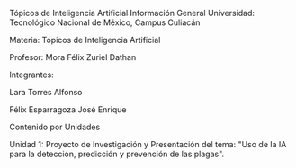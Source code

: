 Tópicos de Inteligencia Artificial
Información General
Universidad: Tecnológico Nacional de México, Campus Culiacán

Materia: Tópicos de Inteligencia Artificial

Profesor: Mora Félix Zuriel Dathan

Integrantes:

Lara Torres Alfonso

Félix Esparragoza José Enrique

Contenido por Unidades

Unidad 1: Proyecto de Investigación y Presentación del tema: "Uso de la IA para la detección, predicción y prevención de las plagas".

